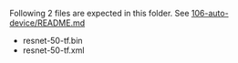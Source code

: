 Following 2 files are expected in this folder. See [106-auto-device/README.md](../README.md)

- resnet-50-tf.bin
- resnet-50-tf.xml
